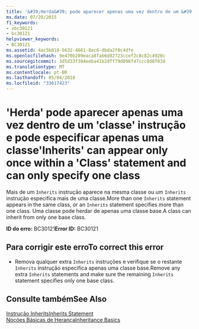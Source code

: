 ```yaml
---
title: '&#39;Herda&#39; pode aparecer apenas uma vez dentro de um &#39;classe&#39; instrução e pode especificar apenas uma classe'
ms.date: 07/20/2015
f1_keywords:
- vbc30121
- bc30121
helpviewer_keywords:
- BC30121
ms.assetid: 4ac5b018-5632-4661-8ac6-dbda2f8c4dfe
ms.openlocfilehash: 9e470b289eaca8fab6d82723ccef2c8c82c4920c
ms.sourcegitcommit: 3d5d33f384eeba41b2dff79d096f47ccc8d8f03d
ms.translationtype: MT
ms.contentlocale: pt-BR
ms.lasthandoff: 05/04/2018
ms.locfileid: "33617423"
---
```

# <a name="39inherits39-can-appear-only-once-within-a-39class39-statement-and-can-only-specify-one-class"></a><span data-ttu-id="bd6a9-102">&#39;Herda&#39; pode aparecer apenas uma vez dentro de um &#39;classe&#39; instrução e pode especificar apenas uma classe</span><span class="sxs-lookup"><span data-stu-id="bd6a9-102">&#39;Inherits&#39; can appear only once within a &#39;Class&#39; statement and can only specify one class</span></span>
<span data-ttu-id="bd6a9-103">Mais de um `Inherits` instrução aparece na mesma classe ou um `Inherits` instrução especifica mais de uma classe.</span><span class="sxs-lookup"><span data-stu-id="bd6a9-103">More than one `Inherits` statement appears in the same class, or an `Inherits` statement specifies more than one class.</span></span> <span data-ttu-id="bd6a9-104">Uma classe pode herdar de apenas uma classe base.</span><span class="sxs-lookup"><span data-stu-id="bd6a9-104">A class can inherit from only one base class.</span></span>  
  
 <span data-ttu-id="bd6a9-105">**ID do erro:** BC30121</span><span class="sxs-lookup"><span data-stu-id="bd6a9-105">**Error ID:** BC30121</span></span>  
  
## <a name="to-correct-this-error"></a><span data-ttu-id="bd6a9-106">Para corrigir este erro</span><span class="sxs-lookup"><span data-stu-id="bd6a9-106">To correct this error</span></span>  
  
-   <span data-ttu-id="bd6a9-107">Remova qualquer extra `Inherits` instruções e verifique se o restante `Inherits` instrução especifica apenas uma classe base.</span><span class="sxs-lookup"><span data-stu-id="bd6a9-107">Remove any extra `Inherits` statements and make sure the remaining `Inherits` statement specifies only one base class.</span></span>  
  
## <a name="see-also"></a><span data-ttu-id="bd6a9-108">Consulte também</span><span class="sxs-lookup"><span data-stu-id="bd6a9-108">See Also</span></span>  
 [<span data-ttu-id="bd6a9-109">Instrução Inherits</span><span class="sxs-lookup"><span data-stu-id="bd6a9-109">Inherits Statement</span></span>](../../visual-basic/language-reference/statements/inherits-statement.md)  
 [<span data-ttu-id="bd6a9-110">Noções Básicas de Herança</span><span class="sxs-lookup"><span data-stu-id="bd6a9-110">Inheritance Basics</span></span>](../../visual-basic/programming-guide/language-features/objects-and-classes/inheritance-basics.md)
